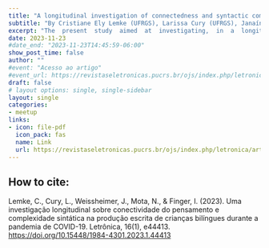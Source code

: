 ```yaml
---
title: "A longitudinal investigation of connectedness and syntactic complexity in the written production of bilingual children during the COVID-19 pandemic"
subtitle: "By Cristiane Ely Lemke (UFRGS), Larissa Cury (UFRGS), Janaína Weissheimer (UFRJ), Natália Bezerra Mota (UFRJ) & Ingrid Finger (UFRGS)"
excerpt: "The  present  study  aimed  at  investigating,  in  a  longitudinal way, connectedness and syntactic complexity in written narratives in Portuguese (L1) and  English  (L2)  produced  by  5th and 6th  grade  children  enrolled  in  a  bilingual school.  For  the  evaluation  of  connectedness  (thought  organization), we  used the computational tool SpeechGraphs (MOTA et al., 2014, 2016, 2019); syntactic complexity was verified  through  the  analysis  of T-Units  and  the  Subordination Index (HUNT, 1965). Children were asked to write narratives in both languages based on sequences of pictures twice, first in August 2020 and then in August 2021. The  longitudinal  analysis  showed  that  children wrote  more  syntactically complex texts in Portuguese, their L1, in both phases of data collection. In addi-tion, they also wrote more connected narratives (long-range recurrence – LSC) and  more  syntactically  complex  texts  in  Portuguese  in  2021,  in  comparison  to 2020. With respect to their L2, however, no significant growth was perceived in the connectedness or complexity scores, which could also be interpreted as an effect of the pandemic on the development of students’ L2 writing, since children had significantly fewer opportunities to interact in English in online classes, which may have impacted their development of productive skills in their L2.*KEYWORDS*: Bilingualism. Written production. Connectedness. Syntactic com-plexity. Graph analysis."
date: 2023-11-23
#date_end: "2023-11-23T14:45:59-06:00"
show_post_time: false
author: ""
#event: "Acesso ao artigo"
#event_url: https://revistaseletronicas.pucrs.br/ojs/index.php/letronica/article/view/44413
draft: false
# layout options: single, single-sidebar
layout: single
categories:
- meetup
links:
- icon: file-pdf
  icon_pack: fas
  name: Link
  url: https://revistaseletronicas.pucrs.br/ojs/index.php/letronica/article/view/44413
---
```


## How to cite: 
Lemke, C., Cury, L., Weissheimer, J., Mota, N., & Finger, I. (2023). Uma investigação longitudinal sobre conectividade do pensamento e complexidade sintática na produção escrita de crianças bilíngues durante a pandemia de COVID-19. Letrônica, 16(1), e44413. https://doi.org/10.15448/1984-4301.2023.1.44413

